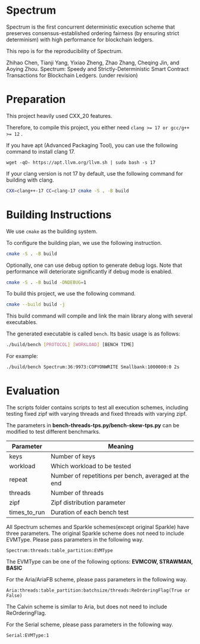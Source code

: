 # Spectrum

Spectrum is the first concurrent deterministic execution scheme that preserves consensus-established ordering fairness (by ensuring strict determinism) with high performance for blockchain ledgers.

This repo is for the reproducibility of Spectrum.

Zhihao Chen, Tianji Yang, Yixiao Zheng, Zhao Zhang, Cheqing Jin, and Aoying Zhou. Spectrum: Speedy and Strictly-Deterministic Smart Contract Transactions for Blockchain Ledgers. (under revision)


# Preparation

This project heavily used CXX_20 features. 

Therefore, to compile this project, you either need `clang >= 17 or gcc/g++ >= 12` . 

If you have apt (Advanced Packaging Tool), you can use the following command to install clang 17. 

```
wget -qO- https://apt.llvm.org/llvm.sh | sudo bash -s 17
```

If your clang version is not 17 by default, use the following command for building with clang. 

```sh
CXX=clang++-17 CC=clang-17 cmake -S . -B build
```

# Building Instructions

We use `cmake` as the building system.

To configure the building plan, we use the following instruction. 

```sh
cmake -S . -B build
```

Optionally, one can use debug option to generate debug logs. 
Note that performance will deteriorate significantly if debug mode is enabled. 

```sh
cmake -S . -B build -DNDEBUG=1
```

To build this project, we use the following command. 

```sh
cmake --build build -j
```

This build command will compile and link the main library along with several executables. 

The generated executable is called `bench`. Its basic usage is as follows:

```sh
./build/bench [PROTOCOL] [WORKLOAD] [BENCH TIME]
```

For example:

```sh
./build/bench Spectrum:36:9973:COPYONWRITE Smallbank:1000000:0 2s
```

# Evaluation

The scripts folder contains scripts to test all execution schemes, including testing fixed zipf with varying threads and fixed threads with varying zipf.

The parameters in **bench-threads-tps.py/bench-skew-tps.py** can be modified to test different benchmarks.

| Parameter    | Meaning                           |
| ------------ | --------------------------------- |
| keys         | Number of keys                     |
| workload     | Which workload to be tested        |
| repeat       | Number of repetitions per bench, averaged at the end |
| threads      | Number of threads                  |
| zipf         | Zipf distribution parameter        |
| times_to_run | Duration of each bench test        |

All Spectrum schemes and Sparkle schemes(except original Sparkle) have three parameters. The original Sparkle scheme does not need to include EVMType. Please pass parameters in the following way.

```
Spectrum:threads:table_partition:EVMType
```

The EVMType can be one of the following options: **EVMCOW, STRAWMAN, BASIC**


For the Aria/AriaFB scheme, please pass parameters in the following way.

```
Aria:threads:table_partition:batchsize/threads:ReOrderingFlag(True or False)
```

The Calvin scheme is similar to Aria, but does not need to include ReOrderingFlag.

For the Serial scheme, please pass parameters in the following way.

```
Serial:EVMType:1
```
